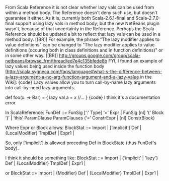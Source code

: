 From Scala Reference it is not clear whether lazy vals can be used from within a method body. The Reference doesn't deny such use, but doesn't guarantee it either. As it is, currently both Scala-2.6.1-final and Scala-2.7.0-final support using lazy vals in method body; but the new NetBeans plugin wasn't, because of that uncertainty in the Reference. Perhaps the Scala Reference should be updated a bit to reflect that lazy vals can be used in a method body. [[BR]]
For example, the phrase "The lazy modifier applies to value definitions" can be changed to "The lazy modifier applies to value definitions (occuring both in class definitions and in function definitions)" or in some other way. [[BR]]
http://groups.google.com/group/scala-netbeans/browse_frm/thread/ed7e4c135bfede8b
FYI, I found an example of lazy values being used inside the function body [http://scala.sygneca.com/faqs/language#what-s-the-difference-between-a-lazy-argument-a-no-arg-function-argument-and-a-lazy-value in the Wiki]:
{code}
Lazy values allow you to turn call-by-name lazy arguments into call-by-need lazy arguments.

   def foo(x: => Bar) = {
     lazy val a = x
     //...
   }
{code}
I think it's a documentation error. 

In ScalaReference:
FunDef ::= FunSig [‘:’ Type] ‘=’ Expr
| FunSig [nl] ‘{’ Block ‘}’
| ‘this’ ParamClause ParamClauses
(‘=’ ConstrExpr | [nl] ConstrBlock)

Where Expr or Block allows:
BlockStat ::= Import
| [‘implicit’] Def
| {LocalModifier} TmplDef
| Expr1
|

So, only [‘implicit’] is allowed preceding Def in BlockState (thus FunDef's body).

I think it should be something like:
BlockStat ::= Import
| {‘implicit’ | 'lazy'} Def
| {LocalModifier} TmplDef
| Expr1
|

or 
BlockStat ::= Import
| {Modifier} Def
| {LocalModifier} TmplDef
| Expr1
|


